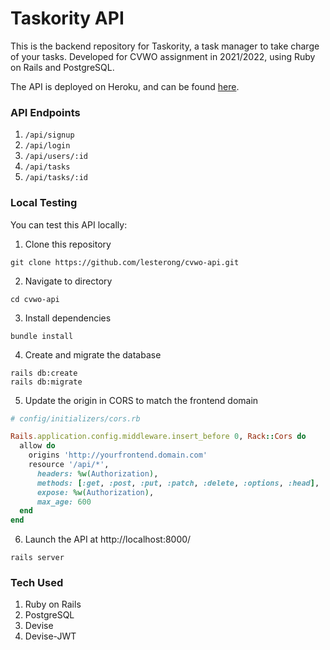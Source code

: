 # Taskority API
This is the backend repository for Taskority, a task manager to take charge of your tasks. Developed for CVWO assignment in 2021/2022, using Ruby on Rails and PostgreSQL.

The API is deployed on Heroku, and can be found [here](https://taskority-api.herokuapp.com/).

### API Endpoints
1. `/api/signup`
2. `/api/login`
3. `/api/users/:id`
4. `/api/tasks`
5. `/api/tasks/:id`

### Local Testing
You can test this API locally:
1. Clone this repository
```
git clone https://github.com/lesterong/cvwo-api.git
```
2. Navigate to directory
```
cd cvwo-api
```
3. Install dependencies
```
bundle install
```
4. Create and migrate the database
```
rails db:create
rails db:migrate
```
5. Update the origin in CORS to match the frontend domain
```ruby
# config/initializers/cors.rb

Rails.application.config.middleware.insert_before 0, Rack::Cors do
  allow do
    origins 'http://yourfrontend.domain.com'
    resource '/api/*',
      headers: %w(Authorization),
      methods: [:get, :post, :put, :patch, :delete, :options, :head],
      expose: %w(Authorization),
      max_age: 600
  end
end
```
6. Launch the API at http://localhost:8000/
```
rails server
```

### Tech Used
1. Ruby on Rails
2. PostgreSQL
3. Devise
4. Devise-JWT